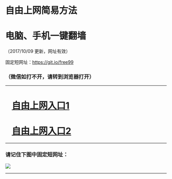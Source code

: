 ﻿# 自由上网简易方法

# 电脑、手机一键翻墙

（2017/10/09 更新，网址有效）

固定短网址：https://git.io/free99

### （微信如打不开，请转到浏览器打开）


***





# &nbsp;&nbsp; <a href="http://ft1852620818.fwq-tz-1001.info/fwqtz01.html?t=10090011925 " target="_blank">自由上网入口1</a>
# &nbsp;&nbsp; <a href="http://ft2777325804.fwq-tz-1002.info/fwqtz02.html?t=100900122408 " target="_blank">自由上网入口2</a>
***

### 请记住下图中固定短网址：

<img src="https://s3-us-west-2.amazonaws.com/fwq-1001/yjfq-20170905okok.png" /> 


***

